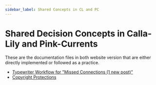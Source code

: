 ```yaml
---
sidebar_label: Shared Concepts in CL and PC
---
```

# Shared Decision Concepts in Calla-Lily and Pink-Currents 

These are the documentation files in both website version that are either directly implemented or followed as a practice.
- [Typewriter Workflow for "Missed Connections (1 new post)"](./calla-lily/typewriter-workflow)
- [Copyright Protections](./pink-currents/copyright-protections)
